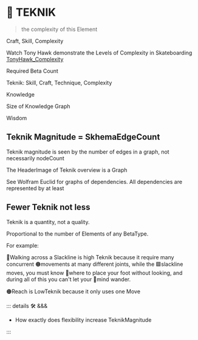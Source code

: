 # 🔷 TEKNIK

> the complexity of this Element

Craft, Skill, Complexity

Watch Tony Hawk demonstrate the Levels of Complexity in Skateboarding [TonyHawk_Complexity]( https://www.youtube.com/watch?v=OOg-4mtA3Zo )

Required Beta Count

Teknik: Skill, Craft, Technique, Complexity

Knowledge

Size of Knowledge Graph

Wisdom

## Teknik Magnitude = SkhemaEdgeCount

Teknik magnitude is seen by the number of edges in a graph, not necessarily nodeCount

The HeaderImage of Teknik overview is a Graph

See Wolfram Euclid for graphs of dependencies. All dependencies are represented by at least

## Fewer Teknik not less

Teknik is a quantity, not a quality.

Proportional to the number of Elements of any BetaType.

For example:

🔷Walking across a Slackline is high Teknik because it require many concurrent 🟠movements at many different joints, while the 🟩slackline moves, you must know 🔻where to place your foot without looking, and during all of this you can't let your 💜mind wander.

🟠Reach is LowTeknik because it only uses one Move

<!-- =================================================== -->
<!-- =================================================== -->
<!-- =================================================== -->
<!-- =================================================== -->
<!-- =================================================== -->
::: details 🛠 <dev>&&&</dev>

- How exactly does flexibility increase TeknikMagnitude

:::
